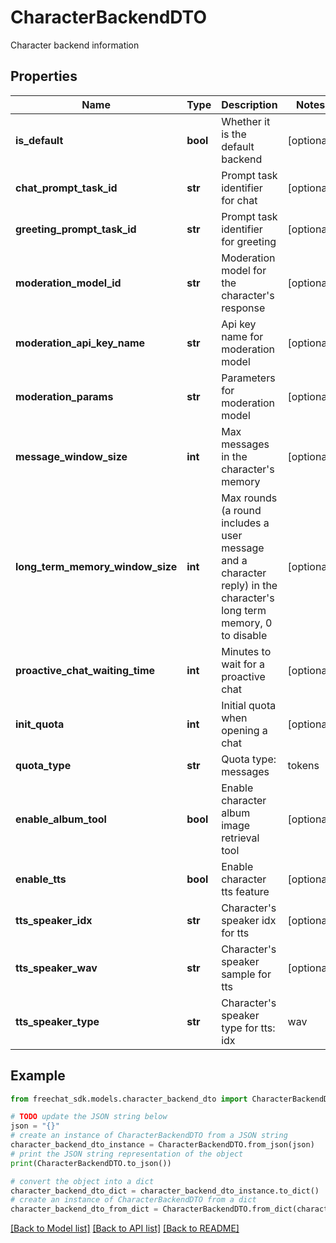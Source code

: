 # CharacterBackendDTO

Character backend information

## Properties

Name | Type | Description | Notes
------------ | ------------- | ------------- | -------------
**is_default** | **bool** | Whether it is the default backend | [optional] 
**chat_prompt_task_id** | **str** | Prompt task identifier for chat | [optional] 
**greeting_prompt_task_id** | **str** | Prompt task identifier for greeting | [optional] 
**moderation_model_id** | **str** | Moderation model for the character&#39;s response | [optional] 
**moderation_api_key_name** | **str** | Api key name for moderation model | [optional] 
**moderation_params** | **str** | Parameters for moderation model | [optional] 
**message_window_size** | **int** | Max messages in the character&#39;s memory | [optional] 
**long_term_memory_window_size** | **int** | Max rounds (a round includes a user message and a character reply) in the character&#39;s long term memory, 0 to disable | [optional] 
**proactive_chat_waiting_time** | **int** | Minutes to wait for a proactive chat | [optional] 
**init_quota** | **int** | Initial quota when opening a chat | [optional] 
**quota_type** | **str** | Quota type: messages | tokens | none (not limited) | [optional] 
**enable_album_tool** | **bool** | Enable character album image retrieval tool | [optional] 
**enable_tts** | **bool** | Enable character tts feature | [optional] 
**tts_speaker_idx** | **str** | Character&#39;s speaker idx for tts | [optional] 
**tts_speaker_wav** | **str** | Character&#39;s speaker sample for tts | [optional] 
**tts_speaker_type** | **str** | Character&#39;s speaker type for tts: idx | wav | [optional] 

## Example

```python
from freechat_sdk.models.character_backend_dto import CharacterBackendDTO

# TODO update the JSON string below
json = "{}"
# create an instance of CharacterBackendDTO from a JSON string
character_backend_dto_instance = CharacterBackendDTO.from_json(json)
# print the JSON string representation of the object
print(CharacterBackendDTO.to_json())

# convert the object into a dict
character_backend_dto_dict = character_backend_dto_instance.to_dict()
# create an instance of CharacterBackendDTO from a dict
character_backend_dto_from_dict = CharacterBackendDTO.from_dict(character_backend_dto_dict)
```
[[Back to Model list]](../README.md#documentation-for-models) [[Back to API list]](../README.md#documentation-for-api-endpoints) [[Back to README]](../README.md)


